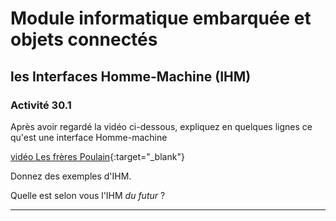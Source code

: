 # Module informatique embarquée et objets connectés
## les Interfaces Homme-Machine (IHM)

### Activité 30.1

Après avoir regardé la vidéo ci-dessous, expliquez en quelques lignes ce qu'est une interface Homme-machine

[vidéo Les frères Poulain](https://youtu.be/z10xT6rAF7I){:target="_blank"}

Donnez des exemples d'IHM.

Quelle est selon vous l'IHM *du futur* ?
***

